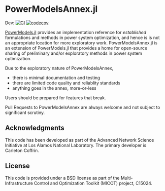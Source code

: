# PowerModelsAnnex.jl
Dev:
[![CI](https://github.com/lanl-ansi/PowerModelsAnnex.jl/workflows/CI/badge.svg)](https://github.com/lanl-ansi/PowerModelsAnnex.jl/actions/workflows/ci.yml)
[![codecov](https://codecov.io/gh/lanl-ansi/PowerModelsAnnex.jl/branch/master/graph/badge.svg)](https://codecov.io/gh/lanl-ansi/PowerModelsAnnex.jl)

[PowerModels.jl](https://github.com/lanl-ansi/PowerModels.jl) provides an implementation reference for *established* formulations and methods in power system optimization, and hence is is not an appropriate location for more exploratory work.  PowerModelsAnnex.jl is an extension of PowerModels.jl that provides a home for open-source sharing of preliminary and/or exploratory methods in power system optimization.

Due to the exploratory nature of PowerModelsAnnex,
- there is minimal documentation and testing
- there are limited code quality and reliablity standards
- anything goes in the annex, more-or-less

Users should be prepared for features that break.

Pull Requests to PowerModelsAnnex are always welcome and not subject to significant scrutiny.

## Acknowledgments

This code has been developed as part of the Advanced Network Science Initiative at Los Alamos National Laboratory.
The primary developer is Carleton Coffrin.


## License
This code is provided under a BSD license as part of the Multi-Infrastructure Control and Optimization Toolkit (MICOT) project, C15024.
